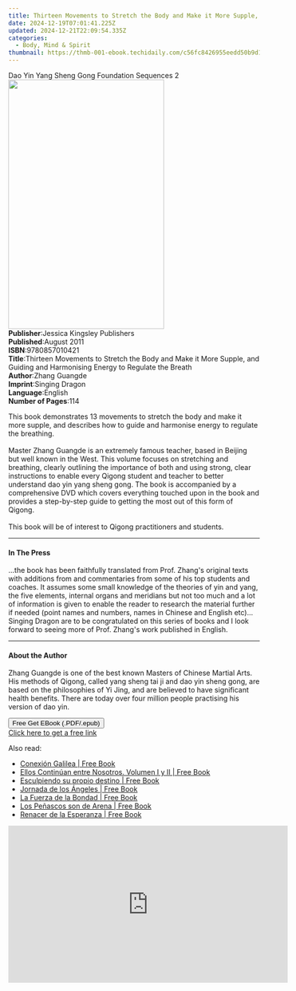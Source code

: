 ```yaml
---
title: Thirteen Movements to Stretch the Body and Make it More Supple, and Guiding and Harmonising Energy to Regulate the Breath | Free Book
date: 2024-12-19T07:01:41.225Z
updated: 2024-12-21T22:09:54.335Z
categories:
  - Body, Mind & Spirit
thumbnail: https://thmb-001-ebook.techidaily.com/c56fc8426955eedd50b9d16d6df6dfed71f4348fee266398c5c07c34ec9ca79d.jpg
---
```

<main id="book-container">
  <div class="flex flex-col">
    <div class="book-brief flex-1 py-6 px-4 sm:p-6 md:py-10 md:px-8">
      <!-- brief-->
      <div class="book-brief-main">
        Dao Yin Yang Sheng Gong Foundation Sequences 2
      </div>
    </div>
    <div
      class="book-meta-info flex-1 grid gap-4 col-start-1 col-end-3 row-start-1 sm:mb-6 sm:grid-cols-4 lg:gap-6 lg:col-start-2 lg:row-end-6 lg:row-span-6 lg:mb-0"
    >
      <div
        class="book-meta-info-left place-content-center mt-4 p-4 text-sm leading-6 col-start-2 col-span-2 dark:text-slate-400"
      >
        <img
          class="w-full h-500 object-cover rounded-lg sm:h-255 sm:col-span-2 lg:col-span-full"
          src="https://img-001-ebook.techidaily.com/50ed644de1aa761b9616b7c3ff05b2fd7bd26984efadef1ba8f1592ba90b8dad.jpg"
          alt=""
          width="312"
          height="500"
        />
      </div>
      <div
        class="book-meta-info-right mt-2 col-start-1 row-start-2 col-span-3 self-center"
      >
        <!-- meta data  -->
        <div class="flex flex-col px-4 md:px-8">
          <div class="flex-1">
            <strong>Publisher</strong>:<span class="px-2"
              >Jessica Kingsley Publishers</span
            >
          </div>
          <div class="flex-1">
            <strong>Published</strong>:<span class="px-2">August 2011</span>
          </div>
          <div class="flex-1">
            <strong>ISBN</strong>:<span class="px-2">9780857010421</span>
          </div>
          <div class="flex-1">
            <strong>Title</strong>:<span class="px-2"
              >Thirteen Movements to Stretch the Body and Make it More Supple,
              and Guiding and Harmonising Energy to Regulate the Breath</span
            >
          </div>
          <div class="flex-1">
            <strong>Author</strong>:<span class="px-2">Zhang Guangde</span>
          </div>
          <div class="flex-1">
            <strong>Imprint</strong>:<span class="px-2">Singing Dragon</span>
          </div>
          <div class="flex-1">
            <strong>Language</strong>:<span class="px-2">English</span>
          </div>
          <div class="flex-1">
            <strong>Number of Pages</strong>:<span class="px-2">114</span>
          </div>
        </div>
      </div>
    </div>
    <div class="book-description flex-1 py-6 px-4 sm:p-6 md:py-10 md:px-8">
      <div class="book-description-main">
        <div accordion-content="" id="description">
          <p>
            This book demonstrates 13 movements to stretch the body and make it
            more supple, and describes how to guide and harmonise energy to
            regulate the breathing.<br /><br />Master Zhang Guangde is an
            extremely famous teacher, based in Beijing but well known in the
            West. This volume focuses on stretching and breathing, clearly
            outlining the importance of both and using strong, clear
            instructions to enable every Qigong student and teacher to better
            understand dao yin yang sheng gong. The book is accompanied by a
            comprehensive DVD which covers everything touched upon in the book
            and provides a step-by-step guide to getting the most out of this
            form of Qigong. <br /><br />This book will be of interest to Qigong
            practitioners and students.
          </p>
        </div>
      </div>
    </div>
    <div class="book-excerpts flex-1 py-6 px-4 sm:p-6 md:py-10 md:px-8">
      <!-- excerpts-->
      <div class="book-excerpts-main">
        <hr />
        <h4 class="placeholder placeholder-heading">
          <span>In The Press</span>
        </h4>
        <p>
          ...the book has been faithfully translated from Prof. Zhang's original
          texts with additions from and commentaries from some of his top
          students and coaches. It assumes some small knowledge of the theories
          of yin and yang, the five elements, internal organs and meridians but
          not too much and a lot of information is given to enable the reader to
          research the material further if needed (point names and numbers,
          names in Chinese and English etc)... Singing Dragon are to be
          congratulated on this series of books and I look forward to seeing
          more of Prof. Zhang's work published in English.
        </p>
      </div>
    </div>
    <div class="book-about-author flex-1 py-6 px-4 sm:p-6 md:py-10 md:px-8">
      <!-- about author-->
      <div class="book-main-author-main">
        <hr />
        <h4 class="placeholder placeholder-heading">
          <span>About the Author</span>
        </h4>
        <p>
          Zhang Guangde is one of the best known Masters of Chinese Martial
          Arts. His methods of Qigong, called yang sheng tai ji and dao yin
          sheng gong, are based on the philosophies of Yi Jing, and are believed
          to have significant health benefits. There are today over four million
          people practising his version of dao yin.
        </p>
      </div>
    </div>
    <div class="book-free-get flex-1 py-6 px-4 sm:p-6 md:py-10 md:px-8">
      <button
        id="btn-free-get"
        class="bg-blue-500 hover:bg-blue-700 text-white font-bold py-2 px-4 rounded"
      >
        Free Get EBook (.PDF/.epub)
      </button>
      <div id="countdown-display" class="px-2 text-lg mt-2"></div>
      <a
        id="free-link"
        class="hidden bg-blue-500 hover:bg-blue-700 text-white font-bold py-2 px-4 rounded"
        href="https://www.ebooks.com/en-us/book/95718632/thirteen-movements-to-stretch-the-body-and-make-it-more-supple-and-guiding-and-harmonising-energy-to-regulate-the-breath/zhang-guangde/"
        target="_blank"
        >Click here to get a free link</a
      >
    </div>
    <script>
      let countdownTime = 0;
      let countdownInterval = null;
      document
        .getElementById('btn-free-get')
        .addEventListener('click', startCountdown);
      function startCountdown() {
        countdownTime = new Date().getTime() + 60000 * 3;
        countdownInterval = setInterval(updateCountdown, 1000);
        document.getElementById('btn-free-get').disabled = true;
        document
          .getElementById('btn-free-get')
          .classList.add('bg-gray-500', 'cursor-not-allowed');
      }
      function updateCountdown() {
        let currentTime = new Date().getTime();
        let timeLeft = countdownTime - currentTime;
        let secondsLeft = Math.floor(timeLeft / 1000);
        document.getElementById('countdown-display').innerHTML =
          `Remaining time: ${secondsLeft} seconds.`;
        if (secondsLeft <= 0) {
          clearInterval(countdownInterval);
          document.getElementById('btn-free-get').classList.add('hidden');
          document.getElementById('free-link').classList.remove('hidden');
          document.getElementById('countdown-display').innerHTML = '';
        }
      }
    </script>
  </div>
</main>

<ins class="adsbygoogle"
      style="display:block"
      data-ad-client="ca-pub-7571918770474297"
      data-ad-slot="8358498916"
      data-ad-format="auto"
      data-full-width-responsive="true"></ins>
    

<span class="atpl-alsoreadstyle">Also read:</span>
<div><ul>
<li><a href="https://novels-ebooks.techidaily.com/210970027-9781088232378-conexion-galilea/"><u>Conexión Galilea | Free Book</u></a></li>
<li><a href="https://novels-ebooks.techidaily.com/210970024-9781088235133-ellos-continuan-entre-nosotros-volumen-i-y-ii/"><u>Ellos Continúan entre Nosotros. Volumen I y II | Free Book</u></a></li>
<li><a href="https://novels-ebooks.techidaily.com/210970022-9781088231715-esculpiendo-su-propio-destino/"><u>Esculpiendo su propio destino | Free Book</u></a></li>
<li><a href="https://novels-ebooks.techidaily.com/210970026-9781088232569-jornada-de-los-angeles/"><u>Jornada de los Ángeles | Free Book</u></a></li>
<li><a href="https://novels-ebooks.techidaily.com/210970023-9781088231913-la-fuerza-de-la-bondad/"><u>La Fuerza de la Bondad | Free Book</u></a></li>
<li><a href="https://novels-ebooks.techidaily.com/210970025-9781088232064-los-penascos-son-de-arena/"><u>Los Peñascos son de Arena | Free Book</u></a></li>
<li><a href="https://novels-ebooks.techidaily.com/210970028-9781088232682-renacer-de-la-esperanza/"><u>Renacer de la Esperanza | Free Book</u></a></li>
</ul></div>

<!-- affiliate ads begin -->
<iframe width="560" height="315" src="https://www.youtube.com/embed/0OxkndZbIA4?si=TWJlkTbYKsVag8-q" title="YouTube video player" frameborder="0" allow="accelerometer; autoplay; clipboard-write; encrypted-media; gyroscope; picture-in-picture; web-share" referrerpolicy="strict-origin-when-cross-origin" allowfullscreen></iframe>
<!-- affiliate ads end -->

